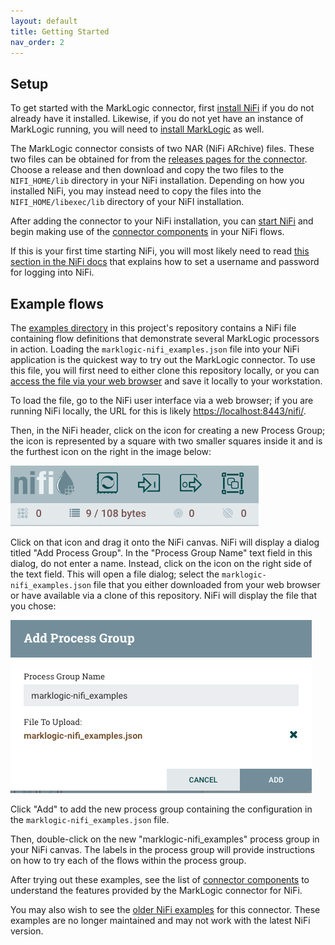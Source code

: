 ```yaml
---
layout: default
title: Getting Started
nav_order: 2
---
```


## Setup

To get started with the MarkLogic connector, first 
[install NiFi](https://nifi.apache.org/docs/nifi-docs/html/getting-started.html#downloading-and-installing-nifi) if 
you do not already have it installed. Likewise, if you do not yet have an instance of MarkLogic running, you will 
need to [install MarkLogic](https://docs.marklogic.com/11.0/guide/installation-guide/en/installation-guide-for-all-platforms.html)
as well.

The MarkLogic connector consists of two NAR (NiFi ARchive) files. These two files can be obtained for from the 
[releases pages for the connector](https://github.com/marklogic/nifi/releases). Choose a release and then download and 
copy the two files to the `NIFI_HOME/lib` directory in your NiFi installation. Depending on how you installed NiFi, 
you may instead need to copy the files into the `NIFI_HOME/libexec/lib` directory of your NiFI installation.

After adding the connector to your NiFi installation, you can 
[start NiFi](https://nifi.apache.org/docs/nifi-docs/html/getting-started.html#starting-nifi) and begin making use of 
the [connector components](components/components.md) in your NiFi flows.

If this is your first time starting NiFi, you will most likely need to read 
[this section in the NiFi docs](https://nifi.apache.org/docs/nifi-docs/html/getting-started.html#i-started-nifi-now-what)
that explains how to set a username and password for logging into NiFi. 

## Example flows

The [examples directory](https://github.com/marklogic/nifi/tree/master/examples) in this project's repository 
contains a NiFi file containing flow definitions that demonstrate several MarkLogic processors in action. Loading 
the `marklogic-nifi_examples.json` file into your NiFi application is the quickest way to try out the MarkLogic 
connector. To use this file, you will first need to either clone this repository locally, or you can
[access the file via your web browser](https://raw.githubusercontent.com/marklogic/nifi/master/examples/marklogic-nifi_examples.json)
and save it locally to your workstation.

To load the file, go to the NiFi user interface via a web browser; if you are running NiFi locally, the URL for 
this is likely <https://localhost:8443/nifi/>.

Then, in the NiFi header, click on the icon for creating a new Process Group; the icon is represented by a square with 
two smaller squares inside it and is the furthest icon on the right in the image below:

![nifi-header.png](nifi-header.png)

Click on that icon and drag it onto the NiFi canvas. NiFi will display a dialog  titled "Add Process Group". In the 
"Process Group Name" text field in this dialog, do not enter a name. Instead, click on the icon on the right side of 
the text field. This will open a file dialog; select the `marklogic-nifi_examples.json` file that you either 
downloaded from your web browser or have available via a clone of this repository. NiFi will display the file that 
you chose:

![add-process-group.png](add-process-group.png)

Click "Add" to add the new process group containing the configuration in the `marklogic-nifi_examples.json` file. 

Then, double-click on the new "marklogic-nifi_examples" process group in your NiFi canvas. The labels in the process 
group will provide instructions on how to try each of the flows within the process group.

After trying out these examples, see the list of [connector components](components/components.md) to understand the 
features provided by the MarkLogic connector for NiFi.

You may also wish to see the [older NiFi examples](https://github.com/marklogic/nifi/tree/gh-pages/files) for this 
connector. These examples are no longer maintained and may not work with the latest NiFi version.
